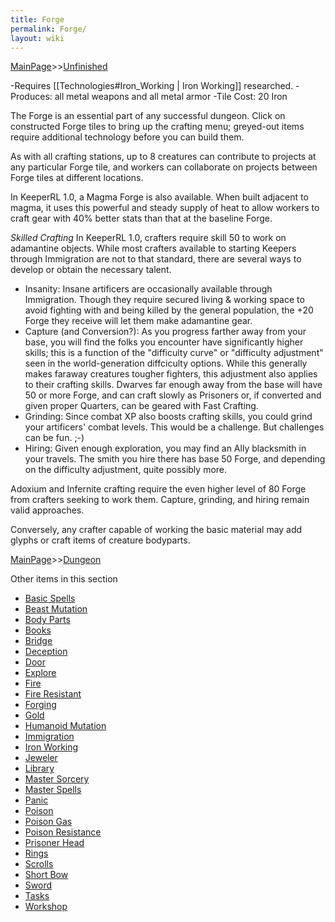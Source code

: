 ```yaml
---
title: Forge
permalink: Forge/
layout: wiki
---
```


[MainPage](/keeperrl_wiki/ "wikilink")>>[Unfinished](/keeperrl_wiki/Unfinished "wikilink")

-Requires [[Technologies#Iron_Working | Iron Working]] researched.
-Produces: all metal weapons and all metal armor
-Tile Cost: 20 Iron

The Forge is an essential part of any successful dungeon.  Click on constructed Forge tiles to bring up the crafting menu; greyed-out items require additional technology
before you can build them.

As with all crafting stations, up to 8 creatures can contribute to projects at any particular Forge tile, and workers can collaborate on projects
between Forge tiles at different locations.

In KeeperRL 1.0, a Magma Forge is also available.  When built adjacent to magma, it uses this powerful and steady supply of heat to allow workers to craft gear with 40% better stats than that at the baseline Forge.

*Skilled Crafting*
In KeeperRL 1.0, crafters require skill 50 to work on adamantine objects.  While most crafters available to starting Keepers through Immigration are not to that standard, there are several ways to develop or obtain the necessary talent.

  - Insanity: Insane artificers are occasionally available through Immigration.  Though they require secured living & working space to avoid fighting with and being killed by the general population, the +20 Forge they receive will let them make adamantine gear.
  - Capture (and Conversion?): As you progress farther away from your base, you will find the folks you encounter have significantly higher skills; this is a function of the "difficulty curve" or "difficulty adjustment" seen in the world-generation diffciculty options.  While this generally makes faraway creatures tougher fighters, this adjustment also applies to their crafting skills.  Dwarves far enough away from the base will have 50 or more Forge, and can craft slowly as Prisoners or, if converted and given proper Quarters, can be geared with Fast Crafting.
  - Grinding: Since combat XP also boosts crafting skills, you could grind your artificers' combat levels.  This would be a challenge.  But challenges can be fun.  ;-)
  - Hiring: Given enough exploration, you may find an Ally blacksmith in your travels.  The smith you hire there has base 50 Forge, and depending on the difficulty adjustment, quite possibly more.

Adoxium and Infernite crafting require the even higher level of 80 Forge from crafters seeking to work them.  Capture, grinding, and hiring remain valid approaches.

Conversely, any crafter capable of working the basic material may add glyphs or craft items of creature bodyparts.

[MainPage](/keeperrl_wiki/ "wikilink")>>[Dungeon](/keeperrl_wiki/Dungeon "wikilink")

Other items in this section
-    [Basic Spells](/keeperrl_wiki/Basic_Spells "wikilink")
-    [Beast Mutation](/keeperrl_wiki/Beast_Mutation "wikilink")
-    [Body Parts](/keeperrl_wiki/Body_Parts "wikilink")
-    [Books](/keeperrl_wiki/Books "wikilink")
-    [Bridge](/keeperrl_wiki/Bridge "wikilink")
-    [Deception](/keeperrl_wiki/Deception "wikilink")
-    [Door](/keeperrl_wiki/Door "wikilink")
-    [Explore](/keeperrl_wiki/Explore "wikilink")
-    [Fire](/keeperrl_wiki/Fire "wikilink")
-    [Fire Resistant](/keeperrl_wiki/Fire_Resistant "wikilink")
-    [Forging](/keeperrl_wiki/Forging "wikilink")
-    [Gold](/keeperrl_wiki/Gold "wikilink")
-    [Humanoid Mutation](/keeperrl_wiki/Humanoid_Mutation "wikilink")
-    [Immigration](/keeperrl_wiki/Immigration "wikilink")
-    [Iron Working](/keeperrl_wiki/Iron_Working "wikilink")
-    [Jeweler](/keeperrl_wiki/Jeweler "wikilink")
-    [Library](/keeperrl_wiki/Library "wikilink")
-    [Master Sorcery](/keeperrl_wiki/Master_Sorcery "wikilink")
-    [Master Spells](/keeperrl_wiki/Master_Spells "wikilink")
-    [Panic](/keeperrl_wiki/Panic "wikilink")
-    [Poison](/keeperrl_wiki/Poison "wikilink")
-    [Poison Gas](/keeperrl_wiki/Poison_Gas "wikilink")
-    [Poison Resistance](/keeperrl_wiki/Poison_Resistance "wikilink")
-    [Prisoner Head](/keeperrl_wiki/Prisoner_Head "wikilink")
-    [Rings](/keeperrl_wiki/Rings "wikilink")
-    [Scrolls](/keeperrl_wiki/Scrolls "wikilink")
-    [Short Bow](/keeperrl_wiki/Short_Bow "wikilink")
-    [Sword](/keeperrl_wiki/Sword "wikilink")
-    [Tasks](/keeperrl_wiki/Tasks "wikilink")
-    [Workshop](/keeperrl_wiki/Workshop "wikilink")
